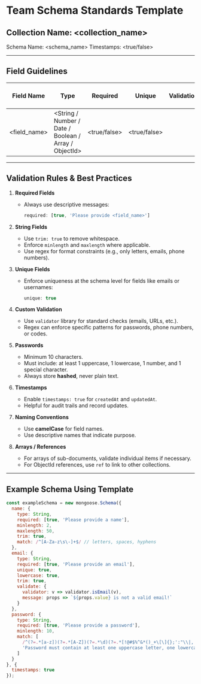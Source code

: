 # Team Schema Standards Template

## Collection Name: <collection_name>
Schema Name: <schema_name>
Timestamps: <true/false>

---

## Field Guidelines
| Field Name | Type | Required | Unique | Validation | Min Length | Max Length | Regex / Format | Trim | Example |
|------------|------|----------|--------|------------|------------|------------|----------------|------|---------|
| <field_name> | <String / Number / Date / Boolean / Array / ObjectId> | <true/false> | <true/false> | <custom validation function or regex> | <min> | <max> | <regex> | <true/false> | <example value> |

---

## Validation Rules & Best Practices

1. **Required Fields**
   - Always use descriptive messages:
     ```js
     required: [true, 'Please provide <field_name>']
     ```

2. **String Fields**
   - Use `trim: true` to remove whitespace.
   - Enforce `minlength` and `maxlength` where applicable.
   - Use regex for format constraints (e.g., only letters, emails, phone numbers).

3. **Unique Fields**
   - Enforce uniqueness at the schema level for fields like emails or usernames:
     ```js
     unique: true
     ```

4. **Custom Validation**
   - Use `validator` library for standard checks (emails, URLs, etc.).
   - Regex can enforce specific patterns for passwords, phone numbers, or codes.

5. **Passwords**
   - Minimum 10 characters.
   - Must include: at least 1 uppercase, 1 lowercase, 1 number, and 1 special character.
   - Always store **hashed**, never plain text.

6. **Timestamps**
   - Enable `timestamps: true` for `createdAt` and `updatedAt`.
   - Helpful for audit trails and record updates.

7. **Naming Conventions**
   - Use **camelCase** for field names.
   - Use descriptive names that indicate purpose.

8. **Arrays / References**
   - For arrays of sub-documents, validate individual items if necessary.
   - For ObjectId references, use `ref` to link to other collections.

---

## Example Schema Using Template
```js
const exampleSchema = new mongoose.Schema({
  name: {
    type: String,
    required: [true, 'Please provide a name'],
    minlength: 2,
    maxlength: 50,
    trim: true,
    match: /^[A-Za-z\s\-]+$/ // letters, spaces, hyphens
  },
  email: {
    type: String,
    required: [true, 'Please provide an email'],
    unique: true,
    lowercase: true,
    trim: true,
    validate: {
      validator: v => validator.isEmail(v),
      message: props => `${props.value} is not a valid email!`
    }
  },
  password: {
    type: String,
    required: [true, 'Please provide a password'],
    minlength: 10,
    match: [
      /^(?=.*[a-z])(?=.*[A-Z])(?=.*\d)(?=.*[!@#$%^&*()_+\[\]{};':"\\|,.<>/?]).{10,}$/,
      'Password must contain at least one uppercase letter, one lowercase letter, one number, and one special character'
    ]
  }
}, {
  timestamps: true
});
```

